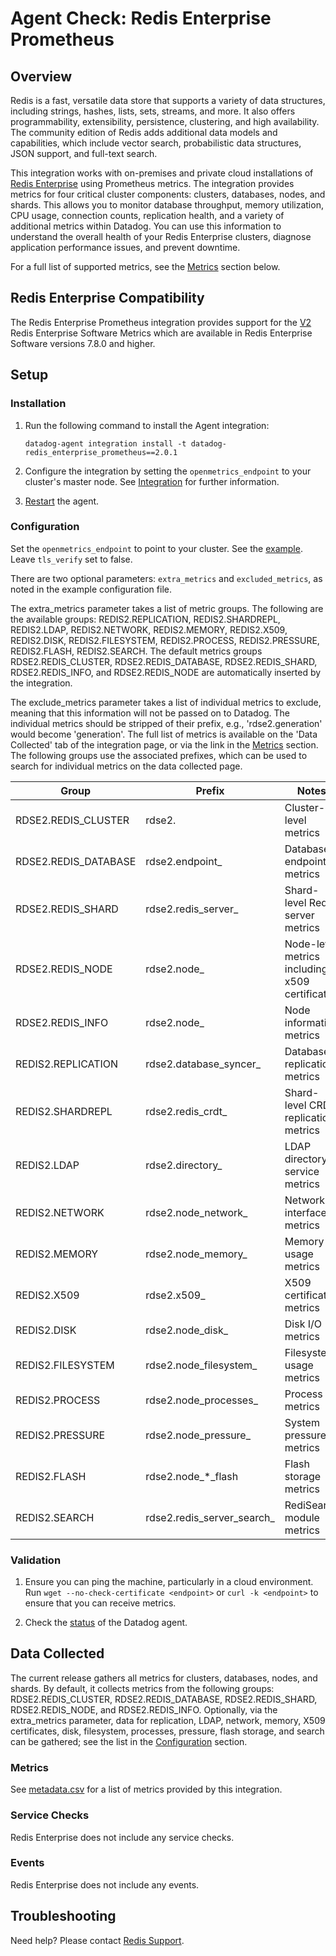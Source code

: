 # Agent Check: Redis Enterprise Prometheus

## Overview

Redis is a fast, versatile data store that supports a variety of data structures, including strings, hashes, lists, sets, streams, and more. It also offers programmability, extensibility, persistence, clustering, and high availability. The community edition of Redis adds additional data models and capabilities, which include vector search, probabilistic data structures, JSON support, and full-text search.

This integration works with on-premises and private cloud installations of [Redis Enterprise][1] using Prometheus metrics.
The integration provides metrics for four critical cluster components: clusters, databases, nodes, and shards. This allows you to monitor database throughput, memory utilization, CPU usage, connection counts, replication health, and a variety of additional metrics within Datadog.
You can use this information to understand the overall health of your Redis Enterprise clusters, diagnose application performance issues, and prevent downtime.

For a full list of supported metrics, see the [Metrics](#metrics) section below.

## Redis Enterprise Compatibility

The Redis Enterprise Prometheus integration provides support for the [V2](https://redis.io/docs/latest/integrate/prometheus-with-redis-enterprise/prometheus-metrics-definitions/) Redis Enterprise Software Metrics which are available in Redis Enterprise Software versions 7.8.0 and higher.

## Setup

### Installation

1. Run the following command to install the Agent integration:
   ```shell
   datadog-agent integration install -t datadog-redis_enterprise_prometheus==2.0.1
   ```
   
2. Configure the integration by setting the `openmetrics_endpoint` to your cluster's master node. See [Integration][2] for further information.

3. [Restart][3] the agent.


### Configuration

Set the `openmetrics_endpoint` to point to your cluster. See the [example][4]. Leave `tls_verify` set to false.

There are two optional parameters: `extra_metrics` and `excluded_metrics`, as noted in the example configuration file.

The extra_metrics parameter takes a list of metric groups. The following are the available groups: REDIS2.REPLICATION, 
REDIS2.SHARDREPL, REDIS2.LDAP, REDIS2.NETWORK, REDIS2.MEMORY, REDIS2.X509, REDIS2.DISK, REDIS2.FILESYSTEM, REDIS2.PROCESS, REDIS2.PRESSURE, REDIS2.FLASH, REDIS2.SEARCH. The default metrics groups RDSE2.REDIS_CLUSTER, 
RDSE2.REDIS_DATABASE, RDSE2.REDIS_SHARD, RDSE2.REDIS_INFO, and RDSE2.REDIS_NODE are automatically inserted by the integration.

The exclude_metrics parameter takes a list of individual metrics to exclude, meaning that this information will not be 
passed on to Datadog. The individual metrics should be stripped of their prefix, e.g., 'rdse2.generation' would 
become 'generation'. The full list of metrics is available on the 'Data Collected' tab of the integration page, or via the link in the [Metrics](#metrics) section. 
The following groups use the associated prefixes, which can be used to search for individual metrics on 
the data collected page.

| Group                    | Prefix                      | Notes                                                |
|--------------------------|----------------------------|------------------------------------------------------|
| RDSE2.REDIS_CLUSTER      | rdse2.                     | Cluster-level metrics                               |
| RDSE2.REDIS_DATABASE     | rdse2.endpoint_            | Database endpoint metrics                           |
| RDSE2.REDIS_SHARD        | rdse2.redis_server_        | Shard-level Redis server metrics                   |
| RDSE2.REDIS_NODE         | rdse2.node_                | Node-level metrics including x509 certificates     |
| RDSE2.REDIS_INFO         | rdse2.node_                | Node information metrics                            |
| REDIS2.REPLICATION       | rdse2.database_syncer_     | Database replication metrics                        |
| REDIS2.SHARDREPL         | rdse2.redis_crdt_          | Shard-level CRDT replication metrics               |
| REDIS2.LDAP              | rdse2.directory_           | LDAP directory service metrics                     |
| REDIS2.NETWORK           | rdse2.node_network_        | Network interface metrics                           |
| REDIS2.MEMORY            | rdse2.node_memory_         | Memory usage metrics                                |
| REDIS2.X509              | rdse2.x509_                | X509 certificate metrics                            |
| REDIS2.DISK              | rdse2.node_disk_           | Disk I/O metrics                                    |
| REDIS2.FILESYSTEM        | rdse2.node_filesystem_     | Filesystem usage metrics                            |
| REDIS2.PROCESS           | rdse2.node_processes_      | Process metrics                                     |
| REDIS2.PRESSURE          | rdse2.node_pressure_       | System pressure metrics                             |
| REDIS2.FLASH             | rdse2.node_*_flash         | Flash storage metrics                               |
| REDIS2.SEARCH            | rdse2.redis_server_search_ | RediSearch module metrics                           |

### Validation

1. Ensure you can ping the machine, particularly in a cloud environment. Run `wget --no-check-certificate <endpoint>` 
or `curl -k <endpoint>` to ensure that you can receive metrics.

2. Check the [status][5] of the Datadog agent.


## Data Collected

The current release gathers all metrics for clusters, databases, nodes, and shards. By default, it collects metrics from the following groups: RDSE2.REDIS_CLUSTER, RDSE2.REDIS_DATABASE, RDSE2.REDIS_SHARD, RDSE2.REDIS_NODE, and RDSE2.REDIS_INFO. Optionally, via the extra_metrics parameter, 
data for replication, LDAP, network, memory, X509 certificates, disk, filesystem, processes, pressure, flash storage, and search can be gathered; see the list in the [Configuration](#configuration) section.


### Metrics

See [metadata.csv][6] for a list of metrics provided by this integration.


### Service Checks

Redis Enterprise does not include any service checks.


### Events

Redis Enterprise does not include any events.


## Troubleshooting

Need help? Please contact [Redis Support][8].

[1]: https://redis.com/redis-enterprise-software/overview/
[2]: https://docs.datadoghq.com/getting_started/integrations/
[3]: https://docs.datadoghq.com/agent/guide/agent-commands/#start-stop-and-restart-the-agent
[4]: https://github.com/DataDog/integrations-extras/blob/master/redis_enterprise_prometheus/datadog_checks/redis_enterprise_prometheus/data/conf.yaml.example
[5]: https://docs.datadoghq.com/agent/guide/agent-commands/#agent-status-and-information
[6]: https://github.com/DataDog/integrations-extras/blob/master/redis_enterprise_prometheus/metadata.csv
[7]: mailto:field.engineers@redis.com
[8]: https://redis.io/support/

